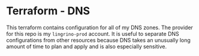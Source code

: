 # Terraform - DNS

This terraform contains configuration for all of my DNS zones. The provider for this repo is my
`lingrino-prod` account. It is useful to separate DNS configurations from other resources because
DNS takes an unusually long amount of time to plan and apply and is also especially sensitive.
